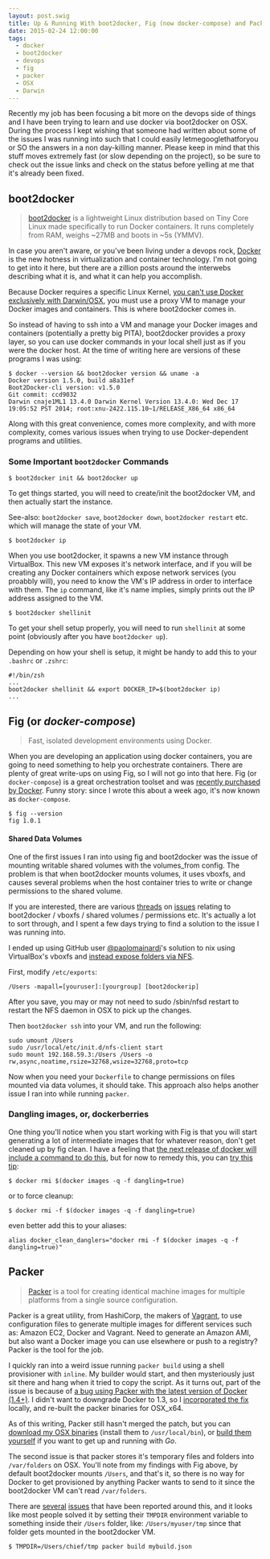 ```yaml
---
layout: post.swig
title: Up & Running With boot2docker, Fig (now docker-compose) and Packer on OSX
date: 2015-02-24 12:00:00
tags:
  - docker
  - boot2docker
  - devops
  - fig
  - packer
  - OSX
  - Darwin
---
```


Recently my job has been focusing a bit more on the devops side of things and I have been trying to learn and use docker via boot2docker on OSX. During the process I kept wishing that someone had written about some of the issues I was running into such that I could easily letmegooglethatforyou or SO the answers in a non day-killing manner. Please keep in mind that this stuff moves extremely fast (or slow depending on the project), so be sure to check out the issue links and check on the status before yelling at me that it's already been fixed.

## boot2docker

> [boot2docker](http://boot2docker.io/) is a lightweight Linux distribution based on Tiny Core Linux made specifically to run Docker containers. It runs completely from RAM, weighs ~27MB and boots in ~5s (YMMV).

In case you aren't aware, or you've been living under a devops rock, [Docker](http://docker.io) is the new hotness in virtualization and container technology. I'm not going to get into it here, but there are a zillion posts around the interwebs describing what it is, and what it can help you accomplish.

Because Docker requires a specific Linux Kernel, [you can't use Docker exclusively with Darwin/OSX](https://docs.docker.com/installation/mac/), you must use a proxy VM to manage your Docker images and containers. This is where boot2docker comes in.

So instead of having to ssh into a VM and manage your Docker images and containers (potentially a pretty big PITA), boot2docker provides a proxy layer, so you can use docker commands in your local shell just as if you were the docker host. At the time of writing here are versions of these programs I was using:

```
$ docker --version && boot2docker version && uname -a
Docker version 1.5.0, build a8a31ef
Boot2Docker-cli version: v1.5.0
Git commit: ccd9032
Darwin cnaje1ML1 13.4.0 Darwin Kernel Version 13.4.0: Wed Dec 17 19:05:52 PST 2014; root:xnu-2422.115.10~1/RELEASE_X86_64 x86_64
```

Along with this great convenience, comes more complexity, and with more complexity, comes various issues when trying to use Docker-dependent programs and utilities.

### Some Important `boot2docker` Commands

```
$ boot2docker init && boot2docker up
```

To get things started, you will need to create/init the boot2docker VM, and then actually start the instance.

See-also: `boot2docker save`, `boot2docker down`, `boot2docker restart` etc. which will manage the state of your VM.

```
$ boot2docker ip
```

When you use boot2docker, it spawns a new VM instance through VirtualBox. This new VM exposes it's network interface, and if you will be creating any Docker containers which expose network services (you proabbly will), you need to know the VM's IP address in order to interface with them. The `ip` command, like it's name implies, simply prints out the IP address assigned to the VM.

```
$ boot2docker shellinit
```

To get your shell setup properly, you will need to run `shellinit` at some point (obviously after you have `boot2docker up`).

Depending on how your shell is setup, it might be handy to add this to your `.bashrc` or `.zshrc`:

```
#!/bin/zsh
...
boot2docker shellinit && export DOCKER_IP=$(boot2docker ip)
...
```

## Fig (or *docker-compose*)

> Fast, isolated development environments using Docker.

When you are developing an application using docker containers, you are going to need something to help you orchestrate containers. There are plenty of great write-ups on using Fig, so I will not go into that here. Fig (or `docker-compose`) is a great orchestration toolset and was [recently purchased by Docker](http://venturebeat.com/2014/07/22/docker-buys-orchard-a-2-man-startup-with-a-cloud-service-for-running-docker-friendly-apps/). Funny story: since I wrote this about a week ago, it's now known as `docker-compose`.

```
$ fig --version
fig 1.0.1
```

#### Shared Data Volumes

One of the first issues I ran into using fig and boot2docker was the issue of mounting writable shared volumes with the volumes_from config. The problem is that when boot2docker mounts volumes, it uses vboxfs, and causes several problems when the host container tries to write or change permissions to the shared volume.

If you are interested, there are various [threads](https://github.com/docker/docker/issues/4023) on [issues](https://github.com/boot2docker/boot2docker/issues/587#issuecomment-66935011) relating to boot2docker / vboxfs / shared volumes / permissions etc. It's actually a lot to sort through, and I spent a few days trying to find a solution to the issue I was running into.

I ended up using GitHub user [@paolomainardi](https://github.com/paolomainardi)'s solution to nix using VirtualBox's vboxfs and [instead expose folders via NFS](https://github.com/boot2docker/boot2docker/issues/587#issuecomment-66935011).

First, modify `/etc/exports`:

```
/Users -mapall=[youruser]:[yourgroup] [boot2dockerip]
```

After you save, you  may or may not need to sudo /sbin/nfsd restart to restart the NFS daemon in OSX to pick up the changes.

Then `boot2docker ssh` into your VM, and run the following:

```
sudo umount /Users
sudo /usr/local/etc/init.d/nfs-client start
sudo mount 192.168.59.3:/Users /Users -o rw,async,noatime,rsize=32768,wsize=32768,proto=tcp
```

Now when you need your `Dockerfile` to change permissions on files mounted via data volumes, it should take. This approach also helps another issue I ran into while running `packer`.

### Dangling images, or, dockerberries

One thing you'll notice when you start working with Fig is that you will start generating a lot of intermediate images that for whatever reason, don't get cleaned up by fig clean. I have a feeling that [the next release of docker will include a command to do this](https://github.com/docker/docker/issues/928), but for now to remedy this, you can [try this tip](https://www.calazan.com/docker-cleanup-commands/):

```
$ docker rmi $(docker images -q -f dangling=true)
```

or to force cleanup:

```
$ docker rmi -f $(docker images -q -f dangling=true)
```

even better add this to your aliases:

```
alias docker_clean_danglers="docker rmi -f $(docker images -q -f dangling=true)"
```

## Packer

> [Packer](http://packer.io) is a tool for creating identical machine images for multiple platforms from a single source configuration.

Packer is a great utility, from HashiCorp, the makers of [Vagrant](http://vagrantup.com), to use configuration files to generate multiple images for different services such as: Amazon EC2, Docker and Vagrant. Need to generate an Amazon AMI, but also want a Docker image you can use elsewhere or push to a registry? Packer is the tool for the job.

I quickly ran into a weird issue running `packer build` using a shell provisioner with `inline`. My builder would start, and then mysteriously just sit there and hang when it tried to copy the script. As it turns out, part of the issue is because of [a bug using Packer with the latest version of Docker (1.4+)](https://github.com/mitchellh/packer/issues/1752). I didn't want to downgrade Docker to 1.3, so I [incorporated the fix](https://github.com/mariussturm/packer/commit/3a286ab6bdba7b8e5bf6a43c357a0ffeacd3dc97) locally, and re-built the packer binaries for OSX_x64.

As of this writing, Packer still hasn't merged the patch, but you can [download my OSX binaries](https://www.dropbox.com/s/4v5jvvxj1k5mpst/packer-osx-patched-0.7.5.zip?dl=1) (install them to `/usr/local/bin`), or [build them yourself](https://github.com/mitchellh/packer#developing-packer) if you want to get up and running with _Go_.

The second issue is that packer stores it's temporary files and folders into `/var/folders` on OSX. You'll note from my findings with Fig above, by default boot2docker mounts `/Users`, and that's it, so there is no way for Docker to get provisioned by anything Packer wants to send to it since the boot2docker VM can't read `/var/folders`.

There are [several](https://github.com/mitchellh/packer/issues/398) [issues](https://github.com/mitchellh/packer/issues/1888) that have been reported around this, and it looks like most people solved it by setting their `TMPDIR` environment variable to something inside their `/Users` folder, like: `/Users/myuser/tmp` since that folder gets mounted in the boot2docker VM.

```
$ TMPDIR=/Users/chief/tmp packer build mybuild.json
```
